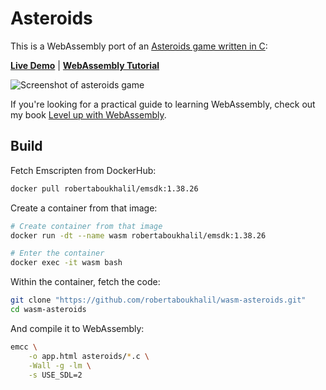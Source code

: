 # Asteroids 

This is a WebAssembly port of an [Asteroids game written in C](https://github.com/flightcrank/asteroids):

**[Live Demo](http://www.levelupwasm.com/apps/asteroids/index.html)** | **[WebAssembly Tutorial](https://medium.com/@robaboukhalil/porting-games-to-the-web-with-webassembly-70d598e1a3ec?source=friends_link&sk=20c835664031227eae5690b8a12514f0)**

![Screenshot of asteroids game](https://raw.githubusercontent.com/robertaboukhalil/wasm-asteroids/master/screenshot.png)

If you're looking for a practical guide to learning WebAssembly, check out my book [Level up with WebAssembly](http://www.levelupwasm.com/).

## Build

Fetch Emscripten from DockerHub:

```bash
docker pull robertaboukhalil/emsdk:1.38.26
```

Create a container from that image:

```bash
# Create container from that image
docker run -dt --name wasm robertaboukhalil/emsdk:1.38.26

# Enter the container
docker exec -it wasm bash
```

Within the container, fetch the code:

```bash
git clone "https://github.com/robertaboukhalil/wasm-asteroids.git"
cd wasm-asteroids
```

And compile it to WebAssembly:

```bash
emcc \
    -o app.html asteroids/*.c \
    -Wall -g -lm \
    -s USE_SDL=2
```
